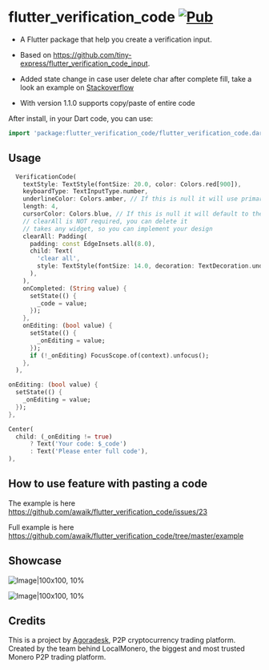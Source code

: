 # flutter_verification_code [![Pub](https://img.shields.io/pub/v/flutter_verification_code.svg)](https://pub.dev/packages/flutter_verification_code)

- A Flutter package that help you create a verification input.

- Based on https://github.com/tiny-express/flutter_verification_code_input.

- Added state change in case user delete char after complete fill, take a look an example on [Stackoverflow](https://stackoverflow.com/questions/59005381/how-to-know-when-user-delete-the-input-in-verificationcodeinput-flutter/59006077#59006077)

- With version 1.1.0 supports copy/paste of entire code

After install, in your Dart code, you can use:

```dart
import 'package:flutter_verification_code/flutter_verification_code.dart';
```

## Usage

```dart
  VerificationCode(
    textStyle: TextStyle(fontSize: 20.0, color: Colors.red[900]),
    keyboardType: TextInputType.number,
    underlineColor: Colors.amber, // If this is null it will use primaryColor: Colors.red from Theme
    length: 4,
    cursorColor: Colors.blue, // If this is null it will default to the ambient
    // clearAll is NOT required, you can delete it
    // takes any widget, so you can implement your design
    clearAll: Padding(
      padding: const EdgeInsets.all(8.0),
      child: Text(
        'clear all',
        style: TextStyle(fontSize: 14.0, decoration: TextDecoration.underline, color: Colors.blue[700]),
      ),
    ),
    onCompleted: (String value) {
      setState(() {
        _code = value;
      });
    },
    onEditing: (bool value) {
      setState(() {
        _onEditing = value;
      });
      if (!_onEditing) FocusScope.of(context).unfocus();
    },
  ),
```

```dart
onEditing: (bool value) {
  setState(() {
    _onEditing = value;
  });
},
```

```dart
Center(
  child: (_onEditing != true)
      ? Text('Your code: $_code')
      : Text('Please enter full code'),
),
```

## How to use feature with pasting a code
The example is here https://github.com/awaik/flutter_verification_code/issues/23

Full example is here https://github.com/awaik/flutter_verification_code/tree/master/example

## Showcase

![Image|100x100, 10%](show_case_v3.gif)

![Image|100x100, 10%](show_case_v2.gif)

## Credits

This is a project by [Agoradesk](https://agoradesk.com/), P2P cryptocurrency trading platform.
Created by the team behind LocalMonero, the biggest and most trusted Monero P2P trading platform.


